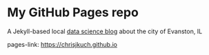 # My GitHub Pages repo
A Jekyll-based local [data science blog](pages-link) about the city of Evanston, IL

pages-link: https://chrisjkuch.github.io
